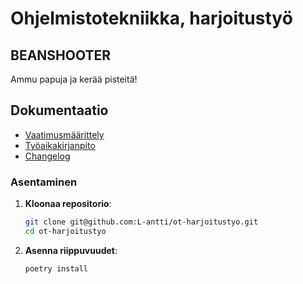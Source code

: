 # Ohjelmistotekniikka, harjoitustyö

## BEANSHOOTER
Ammu papuja ja kerää pisteitä!

## Dokumentaatio
* [Vaatimusmäärittely](https://github.com/L-antti/ot-harjoitustyo/blob/main/dokumentaatio/vaatimusmaarittely.md)
* [Työaikakirjanpito](https://github.com/L-antti/ot-harjoitustyo/blob/main/dokumentaatio/tyoaikakirjanpito.md)
* [Changelog](https://github.com/L-antti/ot-harjoitustyo/blob/main/dokumentaatio/changelog.md)

### Asentaminen

1. **Kloonaa repositorio**:
   ```bash
   git clone git@github.com:L-antti/ot-harjoitustyo.git
   cd ot-harjoitustyo
   ```
2. **Asenna riippuvuudet**:
   ```bash
   poetry install
   ```
